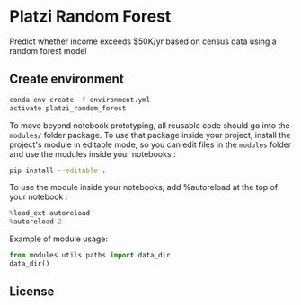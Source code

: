 # Platzi Random Forest

Predict whether income exceeds $50K/yr based on census data using a random forest model

## Create environment

```bash
conda env create -f environment.yml
activate platzi_random_forest
```

To move beyond notebook prototyping, all reusable code should go into the `modules/` folder package. To use that package inside your project, install the project's module in editable mode, so you can edit files in the `modules` folder and use the modules inside your notebooks :

```bash
pip install --editable .
```

To use the module inside your notebooks, add %autoreload at the top of your notebook :

```python
%load_ext autoreload
%autoreload 2
```

Example of module usage:

```python
from modules.utils.paths import data_dir
data_dir()
```

## License
